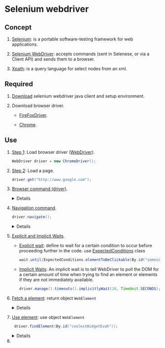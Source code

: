 # Selenium webdriver
## Concept
1. [Selenium](https://en.wikipedia.org/wiki/Selenium_(software)): is a portable software-testing framework for web applications.
2. [Selenium WebDriver](https://en.wikipedia.org/wiki/Selenium_(software)#Selenium_WebDriver): accepts commands (sent in Selenese, or via a Client API) and sends them to a browser.
  
3. [Xpath](https://developer.mozilla.org/en-US/docs/Web/XPath):  is a query language for select nodes from an xml.

## Required

1. [Download](https://docs.seleniumhq.org/docs/03_webdriver.jsp#setting-up-a-selenium-webdriver-project) selenium webdriver java client and setup environment.

2. Download browser driver.

   - [FireFoxDriver](https://github.com/mozilla/geckodriver/releases).
  
   - [Chrome](https://sites.google.com/a/chromium.org/chromedriver/downloads).

## Use
1. [Step 1](https://docs.seleniumhq.org/docs/03_webdriver.jsp#selenium-webdriver-s-drivers): Load browser driver ([WebDriver](https://seleniumhq.github.io/selenium/docs/api/java/org/openqa/selenium/WebDriver.html)).
   ```java
   WebDriver driver = new ChromeDriver();
   ```

2. [Step 2](https://docs.seleniumhq.org/docs/03_webdriver.jsp#fetching-a-page): Load a page.
   ```java
   driver.get("http://www.google.com");
   ```

3. [Browser command (driver)](http://toolsqa.com/selenium-webdriver/browser-commands/).
   <details>

    - Get: load page 
        ```java
        driver.get("http://www.google.com");
        ```
    - [Get title](http://toolsqa.com/selenium-webdriver/browser-commands/#crayon-5becdfd0e68a5485172444): fetches the Title of the current page
        ```java 
        driver.getTitle();
        ```
    - [Get current URL](http://toolsqa.com/selenium-webdriver/browser-commands/#crayon-5becdfd0e68ae700958072): fetches the string representing the Current URL which is opened in the browser.
        ```java 
        driver.getCuuentUrl();
        ```
    - [Get page source](http://toolsqa.com/selenium-webdriver/browser-commands/#crayon-5becdfd0e68b0312844027): This method returns the Source Code of the page.
        ```java
        driver.getPageSource();
        ```
    - [Close](http://toolsqa.com/selenium-webdriver/browser-commands/#crayon-5becdfd0e68b1466950791): This method Close only the current window the WebDriver is currently controlling.
        ```java 
        driver.close();
        ```
    - [Quit](http://toolsqa.com/selenium-webdriver/browser-commands/#crayon-5becdfd0e68b2704684749): This method Closes all windows opened by the WebDriver.
        ```java
        driver.quit();
        ```
   </details>
4. [Navigation command](https://seleniumhq.github.io/selenium/docs/api/java/org/openqa/selenium/WebDriver.Navigation.html).
    ```java 
    driver.navigate();
    ```
   <details>

    - [back()](https://seleniumhq.github.io/selenium/docs/api/java/org/openqa/selenium/WebDriver.Navigation.html#back--): Move back a single "item" in the browser's history.
  
    - [forward()](https://seleniumhq.github.io/selenium/docs/api/java/org/openqa/selenium/WebDriver.Navigation.html#forward--): Move a single "item" forward in the browser's history.
  
    - [refresh()](https://seleniumhq.github.io/selenium/docs/api/java/org/openqa/selenium/WebDriver.Navigation.html#refresh--): Refresh the current page.
  
    - [to(String url)](https://seleniumhq.github.io/selenium/docs/api/java/org/openqa/selenium/WebDriver.Navigation.html#to-java.lang.String-): Load a new web page in the current browser window.
  
    - [to(java.net.URL url)](https://seleniumhq.github.io/selenium/docs/api/java/org/openqa/selenium/WebDriver.Navigation.html#to-java.net.URL-): Overloaded version of to(String) that makes it easy to pass in a URL.
   </details>
5. [Explicit and Implicit Waits](https://docs.seleniumhq.org/docs/04_webdriver_advanced.jsp#explicit-and-implicit-waits).
   - [Explicit wait](https://docs.seleniumhq.org/docs/04_webdriver_advanced.jsp#explicit-waits): define to wait for a certain condition to occur before proceeding further in the code. use [ExpectedConditions](https://seleniumhq.github.io/selenium/docs/api/java/org/openqa/selenium/support/ui/ExpectedConditions.html) class
        ```java
        wait.until(ExpectedConditions.elementToBeClickable(By.id("someid")));
        ```
   - [Implicit Waits](https://docs.seleniumhq.org/docs/04_webdriver_advanced.jsp#implicit-waits): An implicit wait is to tell WebDriver to poll the DOM for a certain amount of time when trying to find an element or elements if they are not immediately available.
        ```java
        driver.manage().timeouts().implicitlyWait(10, TimeUnit.SECONDS);
        ```
6. [Fetch a element](https://docs.seleniumhq.org/docs/03_webdriver.jsp#locating-ui-elements-webelements): return object `WebElement`
   <details>
   
   - [By ID](https://docs.seleniumhq.org/docs/03_webdriver.jsp#by-id).
        ```java
        driver.findElement(By.id("coolestWidgetEvah"));
        ```
   - [By Class Name](https://docs.seleniumhq.org/docs/03_webdriver.jsp#by-class-name).
        ```java
        driver.findElements(By.className("cheese"));
        ```
   - [By Tag Name](https://docs.seleniumhq.org/docs/03_webdriver.jsp#by-tag-name).
        ```java
        driver.findElement(By.tagName("iframe"));
        ```

   - [By Name](https://docs.seleniumhq.org/docs/03_webdriver.jsp#by-name).
        ```java 
        driver.findElements(By.className("cheese"));
        ```
   - [By link Text](https://docs.seleniumhq.org/docs/03_webdriver.jsp#by-link-text).
        ```java
        driver.findElement(By.tagName("iframe"));
        ```
   - [By Partial link text](https://docs.seleniumhq.org/docs/03_webdriver.jsp#by-partial-link-text).
        ```html
        <a href="http://www.google.com/search?q=cheese">search for cheese</a>>
        ```
        ```java
        driver.findElement(By.linkText("cheese"));
        ```
   - [By CSS](https://docs.seleniumhq.org/docs/03_webdriver.jsp#by-css).
        ```html
        <div id="food"><span class="dairy">milk</span><span class="dairy aged">cheese</span></div>
        ```
        ```java
        driver.findElement(By.cssSelector("#food span.dairy.aged"));
        ```
   - [By Xpath](https://docs.seleniumhq.org/docs/03_webdriver.jsp#by-xpath).
        ```java
        driver.findElements(By.xpath("//input"));
        ```
   - [Using JavaScript](https://docs.seleniumhq.org/docs/03_webdriver.jsp#using-javascript). 
        ```java 
        (WebElement) ((JavascriptExecutor)driver).executeScript("return $('.cheese')[0]");
        ```
    </details>
7. [Use element](https://seleniumhq.github.io/selenium/docs/api/java/org/openqa/selenium/WebElement.html): use object `WebElement`
   ```java
    driver.findElement(By.id("coolestWidgetEvah"));
   ```
   <details>

   - [clear()](https://seleniumhq.github.io/selenium/docs/api/java/org/openqa/selenium/WebElement.html#clear--): If this element is a text entry element, this will clear the value.
  
   - [click()](https://seleniumhq.github.io/selenium/docs/api/java/org/openqa/selenium/WebElement.html#click--): Click this element.
  
   - [findElement(By by)](https://seleniumhq.github.io/selenium/docs/api/java/org/openqa/selenium/WebElement.html#findElement-org.openqa.selenium.By-): Find the first WebElement using the given method.
  
   - [getAttribute(String name)](https://seleniumhq.github.io/selenium/docs/api/java/org/openqa/selenium/WebElement.html#getAttribute-java.lang.String-): Get the value of the given attribute of the element.
  
   - [getCssValue(String propertyName)](https://seleniumhq.github.io/selenium/docs/api/java/org/openqa/selenium/WebElement.html#getCssValue-java.lang.String-): Get the value of a given CSS property.
  
   - [getLocation()](https://seleniumhq.github.io/selenium/docs/api/java/org/openqa/selenium/WebElement.html#getLocation--): Where on the page is the top left-hand corner of the rendered element?.
  
   - [getRect()](https://seleniumhq.github.io/selenium/docs/api/java/org/openqa/selenium/WebElement.html#getRect--).
  
   - [getSize()](https://seleniumhq.github.io/selenium/docs/api/java/org/openqa/selenium/WebElement.html#getSize--): What is the width and height of the rendered element?
  
   - [getTagName()](https://seleniumhq.github.io/selenium/docs/api/java/org/openqa/selenium/WebElement.html#getTagName--): Get the tag name of this element.
  
   - [getText()](https://docs.seleniumhq.org/docs/03_webdriver.jsp#getting-text-values): Get the visible (i.e).
  
   - [isDisplayed()](https://seleniumhq.github.io/selenium/docs/api/java/org/openqa/selenium/WebElement.html#isDisplayed--): Is this element displayed or not? This method avoids the problem of having to parse an element's "style" attribute.
  
   - [isEnabled()](https://seleniumhq.github.io/selenium/docs/api/java/org/openqa/selenium/WebElement.html#isEnabled--): Is the element currently enabled or not? This will generally return true for everything but disabled input elements.
  
   - [isSelected()](https://seleniumhq.github.io/selenium/docs/api/java/org/openqa/selenium/WebElement.html#isSelected--): Determine whether or not this element is selected or not.
  
   - [sendKeys(CharSequence... keysToSend)](https://seleniumhq.github.io/selenium/docs/api/java/org/openqa/selenium/WebElement.html#sendKeys-java.lang.CharSequence...-): Use this method to simulate typing into an element, which may set its value.
  
   - [submit()](https://seleniumhq.github.io/selenium/docs/api/java/org/openqa/selenium/WebElement.html#submit--): If this current element is a form, or an element within a form, then this will be submitted to the remote server.
  
    </details>
8. 